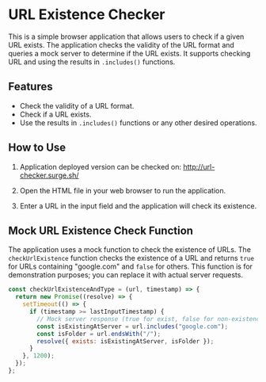 # URL Existence Checker

This is a simple browser application that allows users to check if a given URL exists. The application checks the validity of the URL format and queries a mock server to determine if the URL exists. It supports checking URL and using the results in `.includes()` functions.

## Features

- Check the validity of a URL format.
- Check if a URL exists.
- Use the results in `.includes()` functions or any other desired operations.

## How to Use

1. Application deployed version can be checked on: http://url-checker.surge.sh/

2. Open the HTML file in your web browser to run the application.

3. Enter a URL in the input field and the application will check its existence.

## Mock URL Existence Check Function

The application uses a mock function to check the existence of URLs. The `checkUrlExistence` function checks the existence of a URL and returns `true` for URLs containing "google.com" and `false` for others. This function is for demonstration purposes; you can replace it with actual server requests.

```javascript
const checkUrlExistenceAndType = (url, timestamp) => {
  return new Promise((resolve) => {
    setTimeout(() => {
      if (timestamp >= lastInputTimestamp) {
        // Mock server response (true for exist, false for non-existence, type based on URL)
        const isExistingAtServer = url.includes("google.com");
        const isFolder = url.endsWith("/");
        resolve({ exists: isExistingAtServer, isFolder });
      }
    }, 1200);
  });
};
```
